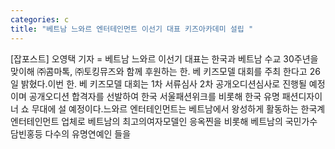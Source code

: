 ```yaml
---
categories: c
title: "베트남 느와르 엔터테인먼트 이선기 대표 키즈아카데미 설립 "
---
```

[잡포스트] 오영택 기자 = 베트남 느와르 이선기 대표는 한국과 베트남 수교 30주년을 맞이해 ㈜콤마톡, ㈜토킹뮤즈와 함께 후원하는 한. 베 키즈모델 대회를 주최 한다고 26일 밝혔다.이번 한. 베 키즈모델 대회는 1차 서류심사 2차 공개오디션심사로 진행될 예정이며 공개오디션 합격자를 선발하여 한국 서울패션위크를 비롯해 한국 유명 패션디자이너 쇼 무대에 설 예정이다.느와르 엔터테인먼트는 베트남에서 왕성하게 활동하는 한국계 엔터테인먼트 업체로 베트남의 최고의여자모델인 응옥찐을 비롯해 베트남의 국민가수 담빈홍등 다수의 유명연예인 들을